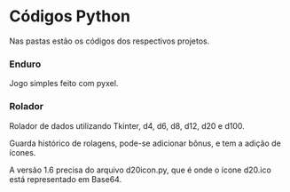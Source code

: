 # Códigos Python 

Nas pastas estão os códigos dos respectivos projetos.

### Enduro

Jogo simples feito com pyxel.

### Rolador

Rolador de dados utilizando Tkinter, d4, d6, d8, d12, d20 e d100.

Guarda histórico de rolagens, pode-se adicionar bônus, e tem a adição de ícones.

A versão 1.6 precisa do arquivo d20icon.py, que é onde o ícone d20.ico está representado em Base64.